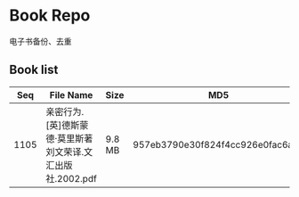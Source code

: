 Book Repo
=========

电子书备份、去重

Book list
---------

| Seq | File Name | Size | MD5 |
| --- | --------- | ---- | --- |
| 1105 | 亲密行为.[英]德斯蒙德·莫里斯著 刘文荣译.文汇出版社.2002.pdf | 9.8 MB | 957eb3790e30f824f4cc926e0fac6a5d | 
